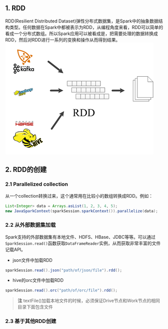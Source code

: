 ## 1. RDD
RDD(Resilient Distributed Dataset)弹性分布式数据集，是Spark中的抽象数据结构类型。任何数据在Spark中都被表示为RDD，从编程角度来看，RDD可以简单的看成一个分布式数组。所以Spark应用可以被看成是，把需要处理的数据转换成RDD，然后对RDD进行一系列的变换和操作从而得到结果。
![](/assets/Spark.png)
## 2. RDD的创建
### 2.1 Parallelized collection
从一个collection转换过来，这个通常用在比较小的数组转换成RDD。例如：
``` java
List<Integer> data = Arrays.asList(1, 2, 3, 4, 5);
new JavaSparkContext(sparkSession.sparkContext()).parallelize(data);
```

### 2.2 从外部数据集加载
Spark支持的外部数据集有本地文件、HDFS、HBase、JDBC等等。可以通过```SparkSession.read()```函数获取```DataFrameReader```实例，从而获取非常丰富的文件记载API。

* json文件中加载RDD
``` java
sparkSession.read().json("path/of/json/file").rdd();
```

* hive的orc文件中加载RDD
``` java
sparkSession.read().orc("path/of/orc/file").rdd();
```

> **注** textFile()加载本地文件的时候，必须保证Drive节点和Work节点的相同目录下面包含文件

### 2.3 基于其他RDD创建